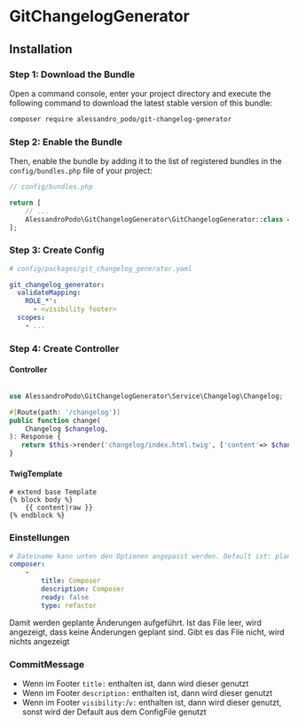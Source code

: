# GitChangelogGenerator

## Installation

### Step 1: Download the Bundle

Open a command console, enter your project directory and execute the
following command to download the latest stable version of this bundle:

```bash
composer require alessandro_podo/git-changelog-generator
```

### Step 2: Enable the Bundle

Then, enable the bundle by adding it to the list of registered bundles
in the `config/bundles.php` file of your project:

```php
// config/bundles.php

return [
    // ...
    AlessandroPodo\GitChangelogGenerator\GitChangelogGenerator::class => ['all' => true],
];
```
### Step 3: Create Config

```yaml
# config/packages/git_changelog_generator.yaml

git_changelog_generator:
  validateMapping:
    ROLE_*':
      - <visibility footer>
  scopes:
    - ...
```

### Step 4: Create Controller

#### Controller
```php

use AlessandroPodo\GitChangelogGenerator\Service\Changelog\Changelog;

#[Route(path: '/changelog')]
public function change(
    Changelog $changelog,
): Response {
   return $this->render('changelog/index.html.twig', ['content'=> $changelog->render()]);
}
```

#### TwigTemplate
```twig
# extend base Template
{% block body %}
    {{ content|raw }}
{% endblock %}
```

### Einstellungen

```yaml
# Dateiname kann unten den Optionen angepasst werden. Default ist: plannedChangesFile.yml
composer:
    -
        title: Composer
        description: Composer
        ready: false
        type: refactor
```

Damit werden geplante Änderungen aufgeführt.
Ist das File leer, wird angezeigt, dass keine Änderungen geplant sind. 
Gibt es das File nicht, wird nichts angezeigt

### CommitMessage

* Wenn im Footer `title:` enthalten ist, dann wird dieser genutzt
* Wenn im Footer `description:` enthalten ist, dann wird dieser genutzt
* Wenn im Footer `visibility:`/`v:` enthalten ist, dann wird dieser genutzt, sonst wird der Default aus dem ConfigFile genutzt
